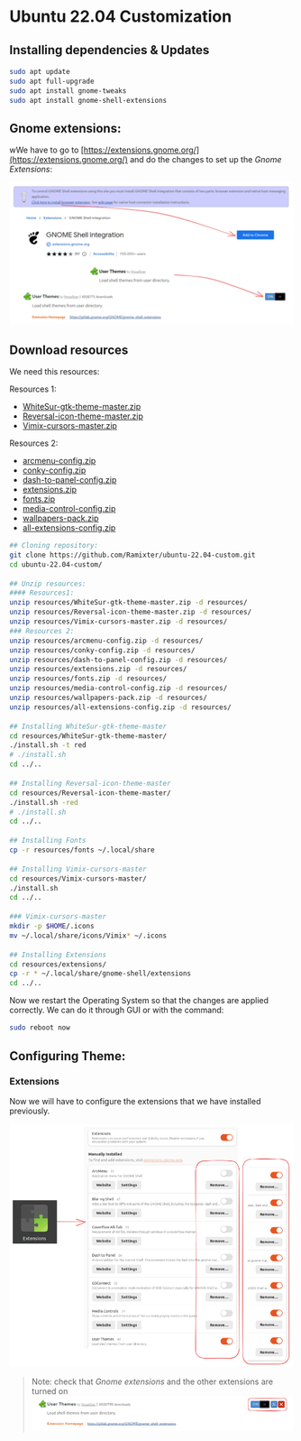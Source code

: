 # Ubuntu 22.04 Customization

## Installing dependencies & Updates

```bash
sudo apt update
sudo apt full-upgrade
sudo apt install gnome-tweaks
sudo apt install gnome-shell-extensions
```

## Gnome extensions:

wWe have to go to [https://extensions.gnome.org/](https://extensions.gnome.org/) and do the changes to set up the *Gnome Extensions*:

![img](images/img1.png)

## Download resources

We need this resources:

Resources 1:

- [WhiteSur-gtk-theme-master.zip](resources/WhiteSur-gtk-theme-master.zip)
- [Reversal-icon-theme-master.zip](resources/Reversal-icon-theme-master.zip)
- [Vimix-cursors-master.zip](resources/Vimix-cursors-master.zip.zip)

Resources 2:
- [arcmenu-config.zip](resources/arcmenu-config.zip)
- [conky-config.zip](resources/conky-config.zip)
- [dash-to-panel-config.zip](resources/dash-to-panel-config.zip)
- [extensions.zip](resources/extensions.zip)
- [fonts.zip](resources/fonts.zip)
- [media-control-config.zip](resources/media-control-config.zip)
- [wallpapers-pack.zip](resources/wallpapers-pack.zip)
- [all-extensions-config.zip](resources/all-extensions-config.zip)

```bash
## Cloning repository:
git clone https://github.com/Ramixter/ubuntu-22.04-custom.git
cd ubuntu-22.04-custom/

## Unzip resources:
#### Resources1:
unzip resources/WhiteSur-gtk-theme-master.zip -d resources/
unzip resources/Reversal-icon-theme-master.zip -d resources/
unzip resources/Vimix-cursors-master.zip -d resources/
### Resources 2:
unzip resources/arcmenu-config.zip -d resources/
unzip resources/conky-config.zip -d resources/
unzip resources/dash-to-panel-config.zip -d resources/
unzip resources/extensions.zip -d resources/
unzip resources/fonts.zip -d resources/
unzip resources/media-control-config.zip -d resources/
unzip resources/wallpapers-pack.zip -d resources/
unzip resources/all-extensions-config.zip -d resources/

## Installing WhiteSur-gtk-theme-master
cd resources/WhiteSur-gtk-theme-master/
./install.sh -t red
# ./install.sh
cd ../..

## Installing Reversal-icon-theme-master
cd resources/Reversal-icon-theme-master/
./install.sh -red
# ./install.sh
cd ../..

## Installing Fonts
cp -r resources/fonts ~/.local/share

## Installing Vimix-cursors-master
cd resources/Vimix-cursors-master/
./install.sh
cd ../..

### Vimix-cursors-master
mkdir -p $HOME/.icons
mv ~/.local/share/icons/Vimix* ~/.icons

## Installing Extensions
cd resources/extensions/
cp -r * ~/.local/share/gnome-shell/extensions
cd ../..
```

Now we restart the Operating System so that the changes are applied correctly. We can do it through GUI or with the command:

```bash
sudo reboot now
```

## Configuring Theme:

### Extensions

Now we will have to configure the extensions that we have installed previously.

![img](images/img2.png)

> Note: check that *Gnome extensions* and the other extensions are turned on
> ![img](images/img3.png)

